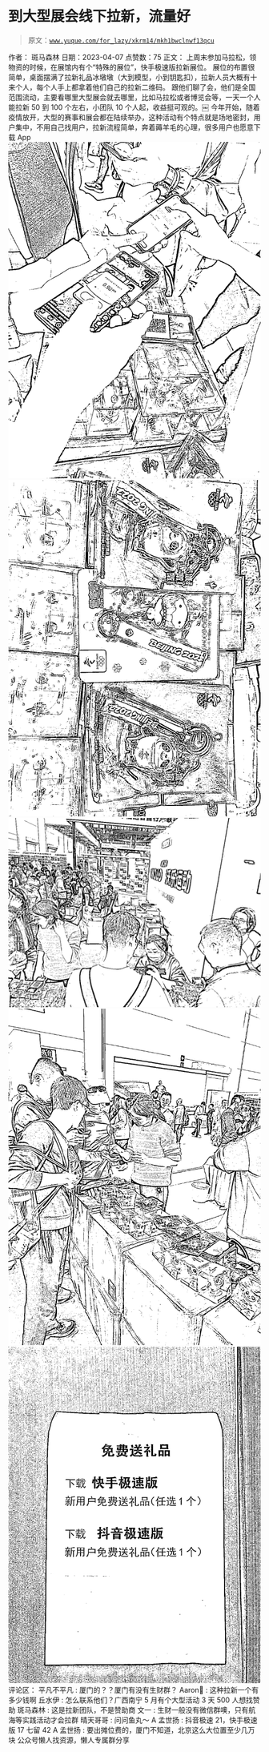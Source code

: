 # 到大型展会线下拉新，流量好

> 原文：[`www.yuque.com/for_lazy/xkrm14/mkh1bwclnwf13qcu`](https://www.yuque.com/for_lazy/xkrm14/mkh1bwclnwf13qcu)

<ne-p id="u487e009b" data-lake-id="u487e009b">作者： 斑马森林</ne-p> <ne-p id="u6d498f35" data-lake-id="u6d498f35">日期：2023-04-07</ne-p> <ne-p id="u0d84ea6f" data-lake-id="u0d84ea6f">点赞数：75</ne-p> <ne-hole id="ua9d2ff21" data-lake-id="ua9d2ff21"><ne-card data-card-name="hr" data-card-type="block" id="g67jp" data-event-boundary="card"><ne-p id="uedc7f138" data-lake-id="uedc7f138">正文：</ne-p> <ne-p id="u6c387754" data-lake-id="u6c387754">上周末参加马拉松，领物资的时候，在展馆内有个“特殊的展位”，快手极速版拉新展位。 展位的布置很简单，桌面摆满了拉新礼品冰墩墩（大到模型，小到钥匙扣），拉新人员大概有十来个人，每个人手上都拿着他们自己的拉新二维码。 跟他们聊了会，他们是全国范围流动，主要看哪里大型展会就去哪里，比如马拉松或者博览会等，一天一个人能拉新 50 到 100 个左右，小团队 10 个人起，收益挺可观的。￼ 今年开始，随着疫情放开，大型的赛事和展会都在陆续举办，这种活动有个特点就是场地密封，用户集中，不用自己找用户，拉新流程简单，奔着薅羊毛的心理，很多用户也愿意下载 App</ne-p> <ne-p id="u4673ef6b" data-lake-id="u4673ef6b"><ne-card data-card-name="image" data-card-type="inline" id="SDm6j" data-event-boundary="card">![](img/c64701cbb45d911aa199e2be542a34d9.png)</ne-card></ne-p> <ne-p id="ue1661411" data-lake-id="ue1661411"><ne-card data-card-name="image" data-card-type="inline" id="ICnXQ" data-event-boundary="card">![](img/3cd77bfeb983c56849a8549fd2866f5a.png)</ne-card></ne-p> <ne-p id="ud842ceae" data-lake-id="ud842ceae"><ne-card data-card-name="image" data-card-type="inline" id="qUbHr" data-event-boundary="card">![](img/1b99783e22f15767bf6e0882c2cde05c.png)</ne-card></ne-p> <ne-p id="u37aecc83" data-lake-id="u37aecc83"><ne-card data-card-name="image" data-card-type="inline" id="duiDw" data-event-boundary="card">![](img/26ca099de362da9cba096cbb39ff448a.png)</ne-card></ne-p> <ne-p id="ubccb5468" data-lake-id="ubccb5468"><ne-card data-card-name="image" data-card-type="inline" id="bL8BJ" data-event-boundary="card">![](img/3f0d08e248ed2301e6edbb4933b1892b.png)</ne-card></ne-p> <ne-hole id="u3b95daaa" data-lake-id="u3b95daaa"><ne-card data-card-name="hr" data-card-type="block" id="mTJEm" data-event-boundary="card"><ne-p id="ue2062001" data-lake-id="ue2062001">评论区：</ne-p> <ne-p id="u474687c5" data-lake-id="u474687c5">平凡不平凡 : 厦门的？？厦门有没有生财群？</ne-p> <ne-p id="uaf0d128e" data-lake-id="uaf0d128e">Aaron : 这种拉新一个有多少钱啊</ne-p> <ne-p id="u4e6d316a" data-lake-id="u4e6d316a">丘水伊 : 怎么联系他们？广西南宁 5 月有个大型活动 3 天 500 人想找赞助</ne-p> <ne-p id="u551fa4cc" data-lake-id="u551fa4cc">斑马森林 : 这是拉新团队，不是赞助商</ne-p> <ne-p id="u04c04f31" data-lake-id="u04c04f31">文一 : 生财一般没有微信群噢，只有航海等实践活动才会拉群</ne-p> <ne-p id="u4c53a02b" data-lake-id="u4c53a02b">晴天哥哥 : 问问鱼丸～</ne-p> <ne-p id="u1ac0a5dd" data-lake-id="u1ac0a5dd">A 孟世扬 : 抖音极速 21，快手极速版 17 七留 42</ne-p> <ne-p id="u4fd6d522" data-lake-id="u4fd6d522">A 孟世扬 : 要出摊位费的，厦门不知道，北京这么大位置至少几万块</ne-p> <ne-hole id="u9c2c1b39" data-lake-id="u9c2c1b39"><ne-card data-card-name="hr" data-card-type="block" id="uZNK2" data-event-boundary="card"><ne-p id="uad6430d3" data-lake-id="uad6430d3">公众号懒人找资源，懒人专属群分享</ne-p></ne-card></ne-hole></ne-card></ne-hole></ne-card></ne-hole>